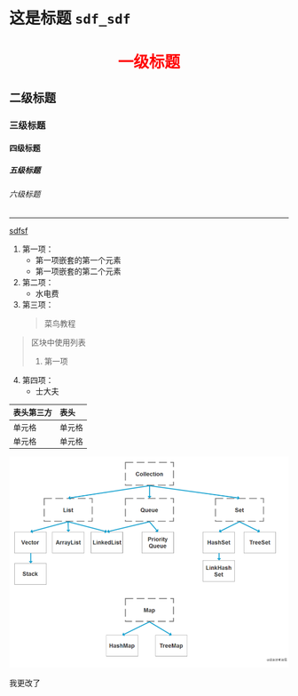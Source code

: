 # 这是标题 `sdf_sdf`
# <center><font color="red">一级标题</font></center>  


## 二级标题
### 三级标题
#### 四级标题
##### 五级标题
###### 六级标题
****
<u>sdfsf</u>  

1. 第一项：
    * 第一项嵌套的第一个元素
    - 第一项嵌套的第二个元素  
2. 第二项：  
    - 水电费  
3. 第三项：
    > 菜鸟教程
> 区块中使用列表
>1. 第一项  
4. 第四项：  
    * 士大夫

|  表头第三方   | 表头  |
|  :----  | :----  |
| 单元格  | 单元格 |
| 单元格  | 单元格 |


<img alt="111" src="../images/1.jpg" style="width: 1000px;">



我更改了
